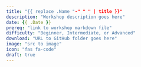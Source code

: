 ```yaml
---
title: "{{ replace .Name "-" " " | title }}"
description: "Workshop description goes here"
date: {{ .Date }}
prereq: "link to workshop markdown file"
difficulty: "Beginner, Intermediate, or Advanced"
download: "URL to GitHub folder goes here"
image: "src to image"
icon: "fas fa-code"
draft: true
---
```

